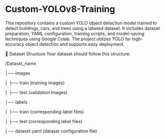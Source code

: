 # Custom-YOLOv8-Training
This repository contains a custom YOLO object detection model trained to detect buildings, cars, and trees using a labeled dataset. It includes dataset preparation, YAML configuration, training scripts, and model-saving techniques using Google Colab. The project utilizes YOLO for high-accuracy object detection and supports easy deployment.



📂 Dataset Structure
Your dataset should follow this structure:

/Dataset_name 

│── images

│   ├── train  (training images)

│   ├── test   (validation images)

│── labels

│   ├── train  (corresponding label files)

│   ├── test   (corresponding label files)

│── dataset.yaml  (dataset configuration file)


